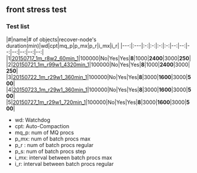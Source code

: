 ## front stress test
### Test list

|#|name|# of objects|recover-node's duration(min)|wd|cpt|mq_p|p_mx|p_r|i_mx|i_r|
|---:|:---|:-:|:-:|:-:|:-:|--:|--:|--:|--:|--:|--:|--:|  
|1|[20150717_1m_r8w2_60min_1](20150717_1m_r8w2_60min_1)|100000|No|Yes|Yes|**8**|1000|**2400**|3000|**250**|
|2|[20150721_1m_r99w1_4320min_1](20150721_1m_r99w1_4320min_1)|100000|No|Yes|Yes|**8**|1000|**2400**|3000|**250**|
|3|[20150722_1m_r29w1_360min_1](20150722_1m_r29w1_360min_1)|100000|No|Yes|Yes|**8**|3000|**1600**|3000|**500**|
|4|[20150723_1m_r29w1_360min_1](20150723_1m_r29w1_360min_1)|100000|No|Yes|Yes|**8**|3000|**1600**|3000|**500**|
|5|[20150727_1m_r29w1_720min_1](20150727_1m_r29w1_720min_1)|100000|No|Yes|Yes|**8**|3000|**1600**|3000|**500**|

- wd: Watchdog
- cpt: Auto-Compaction
- mq_p: num of MQ procs
- p_mx: num of batch procs max
- p_r : num of batch procs regular
- p_s: num of batch procs step
- i_mx: interval between batch procs max
- i_r: interval between batch procs regular
